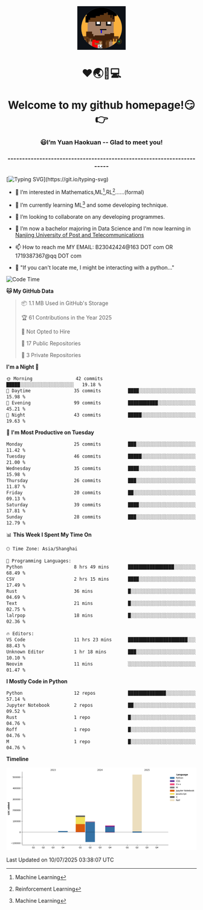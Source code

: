 <div align=center>
  <img width=128 src="image/figure.png">
</div>
<h1 align="center">❤🌏🚩💻</h1>
<h1 align="center">Welcome to my github homepage!😏👉</h1>
<h3 align="center" >😃I’m Yuan Haokuan -- Glad to meet you!</h3>
<h3 align="center" >----------------------------------------------------------------------</h3>

  [![Typing SVG](https://readme-typing-svg.herokuapp.com?font=Fira+Code&pause=1000&random=false&width=450&lines=Here's+my+personal+infomation:)](https://git.io/typing-svg)

- 👀 I’m interested in Mathematics,ML[^1],RL[^2]......(formal)
  
- 🌱 I’m currently learning ML[^1] and some developing technique.
  
- 💞️ I’m looking to collaborate on any developing programmes.
  
- 🍉 I’m now a bachelor majoring in Data Science and I'm now learning in [Nanjing University of Post and Telecommunications](https://www.njupt.edu.cn/main.psp)
  
- 📫 How to reach me MY EMAIL: B23042424@163 DOT com OR 1719387367@qq DOT com

- 🐍 "If you can't locate me, I might be interacting with a python..."

<!--START_SECTION:waka-->
![Code Time](http://img.shields.io/badge/Code%20Time-335%20hrs%2039%20mins-blue)

**🐱 My GitHub Data** 

> 📦 1.1 MB Used in GitHub's Storage 
 > 
> 🏆 61 Contributions in the Year 2025
 > 
> 🚫 Not Opted to Hire
 > 
> 📜 17 Public Repositories 
 > 
> 🔑 3 Private Repositories 
 > 
**I'm a Night 🦉** 

```text
🌞 Morning                42 commits          █████░░░░░░░░░░░░░░░░░░░░   19.18 % 
🌆 Daytime                35 commits          ████░░░░░░░░░░░░░░░░░░░░░   15.98 % 
🌃 Evening                99 commits          ███████████░░░░░░░░░░░░░░   45.21 % 
🌙 Night                  43 commits          █████░░░░░░░░░░░░░░░░░░░░   19.63 % 
```
📅 **I'm Most Productive on Tuesday** 

```text
Monday                   25 commits          ███░░░░░░░░░░░░░░░░░░░░░░   11.42 % 
Tuesday                  46 commits          █████░░░░░░░░░░░░░░░░░░░░   21.00 % 
Wednesday                35 commits          ████░░░░░░░░░░░░░░░░░░░░░   15.98 % 
Thursday                 26 commits          ███░░░░░░░░░░░░░░░░░░░░░░   11.87 % 
Friday                   20 commits          ██░░░░░░░░░░░░░░░░░░░░░░░   09.13 % 
Saturday                 39 commits          ████░░░░░░░░░░░░░░░░░░░░░   17.81 % 
Sunday                   28 commits          ███░░░░░░░░░░░░░░░░░░░░░░   12.79 % 
```


📊 **This Week I Spent My Time On** 

```text
🕑︎ Time Zone: Asia/Shanghai

💬 Programming Languages: 
Python                   8 hrs 49 mins       █████████████████░░░░░░░░   68.49 % 
CSV                      2 hrs 15 mins       ████░░░░░░░░░░░░░░░░░░░░░   17.49 % 
Rust                     36 mins             █░░░░░░░░░░░░░░░░░░░░░░░░   04.69 % 
Text                     21 mins             █░░░░░░░░░░░░░░░░░░░░░░░░   02.75 % 
lalrpop                  18 mins             █░░░░░░░░░░░░░░░░░░░░░░░░   02.36 % 

🔥 Editors: 
VS Code                  11 hrs 23 mins      ██████████████████████░░░   88.43 % 
Unknown Editor           1 hr 18 mins        ███░░░░░░░░░░░░░░░░░░░░░░   10.10 % 
Neovim                   11 mins             ░░░░░░░░░░░░░░░░░░░░░░░░░   01.47 % 
```

**I Mostly Code in Python** 

```text
Python                   12 repos            ██████████████░░░░░░░░░░░   57.14 % 
Jupyter Notebook         2 repos             ██░░░░░░░░░░░░░░░░░░░░░░░   09.52 % 
Rust                     1 repo              █░░░░░░░░░░░░░░░░░░░░░░░░   04.76 % 
Roff                     1 repo              █░░░░░░░░░░░░░░░░░░░░░░░░   04.76 % 
M                        1 repo              █░░░░░░░░░░░░░░░░░░░░░░░░   04.76 % 
```



**Timeline**

![Lines of Code chart](https://raw.githubusercontent.com/WilbertYuan/WilbertYuan/main/assets/bar_graph.png)


 Last Updated on 10/07/2025 03:38:07 UTC
<!--END_SECTION:waka-->

<!---
WilbertYuan/WilbertYuan is a ✨ special ✨ repository because its `README.md` (this file) appears on your GitHub profile.
You can click the Preview link to take a look at your changes.
--->
[^1]:Machine Learning
[^2]:Reinforcement Learning
